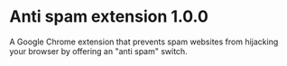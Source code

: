 # Anti spam extension 1.0.0
A Google Chrome extension that prevents spam websites from hijacking your browser by offering an "anti spam" switch.
